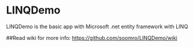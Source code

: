 # LINQDemo
LINQDemo is the basic app with Microsoft .net entity framework with LINQ

##Read wiki for more info:
https://github.com/soomro/LINQDemo/wiki
